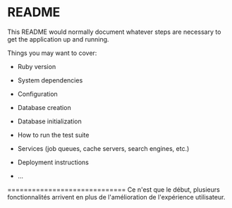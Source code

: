 # README

This README would normally document whatever steps are necessary to get the
application up and running.

Things you may want to cover:

* Ruby version

* System dependencies

* Configuration

* Database creation

* Database initialization

* How to run the test suite

* Services (job queues, cache servers, search engines, etc.)

* Deployment instructions

* ...


=============================
Ce n'est que le début, plusieurs fonctionnalités arrivent en plus de l'amélioration de l'expérience utilisateur.